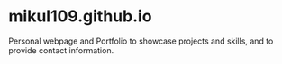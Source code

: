 # mikul109.github.io
Personal webpage and Portfolio to showcase projects and skills, and to provide contact information.
